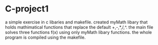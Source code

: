 # C-project1
a simple exercise in c libaries and makefile.
created myMath libary that holds mathimatical functions that replace the default +,-,*,/,^.
the main file solves three functions f(x) using only myMath libary functions.
the whole program is compiled using the makefile.
